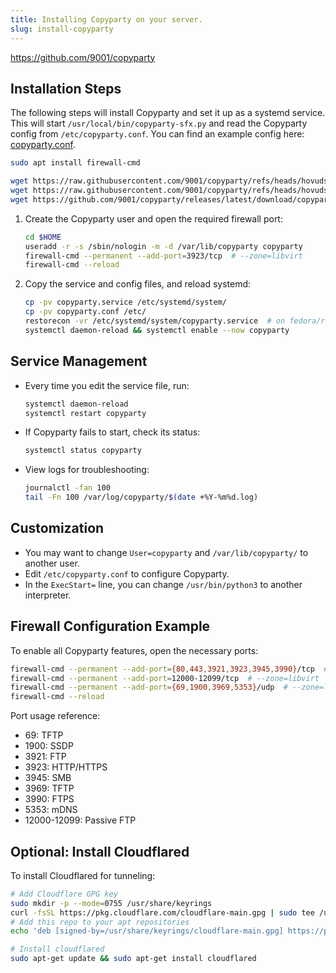 ```yaml
---
title: Installing Copyparty on your server.
slug: install-copyparty
---
```


https://github.com/9001/copyparty 

## Installation Steps

The following steps will install Copyparty and set it up as a systemd service. This will start `/usr/local/bin/copyparty-sfx.py` and read the Copyparty config from `/etc/copyparty.conf`. You can find an example config here: [copyparty.conf](https://github.com/9001/copyparty/blob/hovudstraum/contrib/systemd/copyparty.conf).

```bash
sudo apt install firewall-cmd 

wget https://raw.githubusercontent.com/9001/copyparty/refs/heads/hovudstraum/contrib/systemd/copyparty.service -O $HOME/copyparty.service
wget https://raw.githubusercontent.com/9001/copyparty/refs/heads/hovudstraum/contrib/systemd/copyparty.conf -O $HOME/copyparty.conf
wget https://github.com/9001/copyparty/releases/latest/download/copyparty-sfx.py -O /usr/local/bin/copyparty-sfx.py
```

1. Create the Copyparty user and open the required firewall port:
    ```bash
    cd $HOME
    useradd -r -s /sbin/nologin -m -d /var/lib/copyparty copyparty
    firewall-cmd --permanent --add-port=3923/tcp  # --zone=libvirt
    firewall-cmd --reload
    ```

2. Copy the service and config files, and reload systemd:
    ```bash
    cp -pv copyparty.service /etc/systemd/system/
    cp -pv copyparty.conf /etc/
    restorecon -vr /etc/systemd/system/copyparty.service  # on fedora/rhel
    systemctl daemon-reload && systemctl enable --now copyparty
    ```

## Service Management

- Every time you edit the service file, run:
    ```bash
    systemctl daemon-reload
    systemctl restart copyparty
    ```
- If Copyparty fails to start, check its status:
    ```bash
    systemctl status copyparty
    ```
- View logs for troubleshooting:
    ```bash
    journalctl -fan 100
    tail -Fn 100 /var/log/copyparty/$(date +%Y-%m%d.log)
    ```

## Customization

- You may want to change `User=copyparty` and `/var/lib/copyparty/` to another user.
- Edit `/etc/copyparty.conf` to configure Copyparty.
- In the `ExecStart=` line, you can change `/usr/bin/python3` to another interpreter.

## Firewall Configuration Example

To enable all Copyparty features, open the necessary ports:

```bash
firewall-cmd --permanent --add-port={80,443,3921,3923,3945,3990}/tcp  # --zone=libvirt
firewall-cmd --permanent --add-port=12000-12099/tcp  # --zone=libvirt
firewall-cmd --permanent --add-port={69,1900,3969,5353}/udp  # --zone=libvirt
firewall-cmd --reload
```

Port usage reference:
- 69: TFTP
- 1900: SSDP
- 3921: FTP
- 3923: HTTP/HTTPS
- 3945: SMB
- 3969: TFTP
- 3990: FTPS
- 5353: mDNS
- 12000-12099: Passive FTP

## Optional: Install Cloudflared

To install Cloudflared for tunneling:

```bash
# Add Cloudflare GPG key
sudo mkdir -p --mode=0755 /usr/share/keyrings
curl -fsSL https://pkg.cloudflare.com/cloudflare-main.gpg | sudo tee /usr/share/keyrings/cloudflare-main.gpg >/dev/null
# Add this repo to your apt repositories
echo 'deb [signed-by=/usr/share/keyrings/cloudflare-main.gpg] https://pkg.cloudflare.com/cloudflared any main' | sudo tee /etc/apt/sources.list.d/cloudflared.list

# Install cloudflared
sudo apt-get update && sudo apt-get install cloudflared
```
